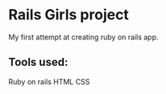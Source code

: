 # Rails Girls project

My first attempt at creating ruby on rails app. 

## Tools used:
Ruby on rails
HTML
CSS
 


